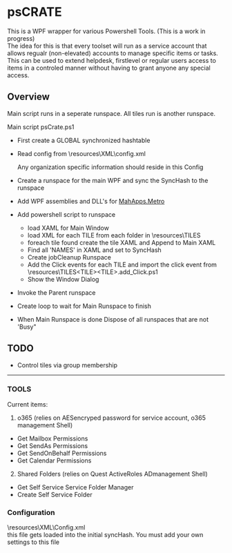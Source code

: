 # psCRATE

This is a WPF wrapper for various Powershell Tools. (This is a work in progress)  
The idea for this is that every toolset will run as a service account that allows regualr (non-elevated) accounts to manage specific items or tasks.  This can be used to extend helpdesk, firstlevel or regular users access to items in a controled manner without having to grant anyone any special access.  

## Overview

Main script runs in a seperate runspace.  All tiles run is another runspace.

Main script psCrate.ps1
+ First create a GLOBAL synchronized hashtable
+ Read config from \resources\XML\config.xml

   Any organization specific information should reside in this Config
+ Create a runspace for the main WPF and sync the SyncHash to the runspace
+ Add WPF assemblies and DLL's for [MahApps.Metro](http://mahapps.com/)
+ Add powershell script to runspace
  + load XAML for Main Window
  + load XML for each TILE from each folder in \resources\TILES
  + foreach tile found create the tile XAML and Append to Main XAML
  + Find all 'NAMES' in XAML and set to SyncHash
  + Create jobCleanup Runspace
  + Add the Click events for each TILE and import the click event from \resources\TILES\<TILE>\<TILE>.add_Click.ps1
  + Show the Window Dialog
+ Invoke the Parent runspace
+ Create loop to wait for Main Runspace to finish
+ When Main Runspace is done Dispose of all runspaces that are not 'Busy"


## TODO
+ Control tiles via group membership

---

### TOOLS
Current items:
1. o365 (relies on AESencryped password for service account, o365 management Shell)
+ Get Mailbox Permissions
+ Get SendAs Permissions
+ Get SendOnBehalf Permissions
+ Get Calendar Permissions

2. Shared Folders (relies on Quest ActiveRoles ADmanagement Shell)
+ Get Self Service Service Folder Manager
+ Create Self Service Folder




### Configuration
\resources\XML\Config.xml  
this file gets loaded into the initial syncHash.  You must add your own settings to this file
